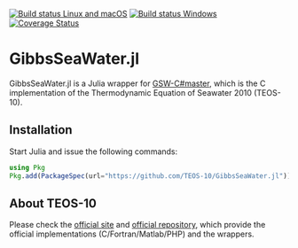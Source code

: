 [![Build status Linux and macOS](https://travis-ci.org/TEOS-10/GibbsSeaWater.jl.svg?branch=master)](https://travis-ci.org/TEOS-10/GibbsSeaWater.jl)
[![Build status Windows](https://ci.appveyor.com/api/projects/status/77kj4lug424x20y9/branch/master?svg=true)](https://ci.appveyor.com/project/Alexander-Barth/gibbsseawater-jl-ojx2d/branch/master)
[![Coverage Status](https://coveralls.io/repos/TEOS-10/GibbsSeaWater.jl/badge.svg?branch=master&service=github)](https://coveralls.io/github/TEOS-10/GibbsSeaWater.jl?branch=master)


# GibbsSeaWater.jl

GibbsSeaWater.jl is a Julia wrapper for [GSW-C#master](https://github.com/TEOS-10/GSW-C/), which is the C implementation of the Thermodynamic Equation of Seawater 2010 (TEOS-10).

## Installation

Start Julia and issue the following commands:

```julia
using Pkg
Pkg.add(PackageSpec(url="https://github.com/TEOS-10/GibbsSeaWater.jl"))
```

## About TEOS-10

Please check the [official site](http://www.teos-10.org) and [official repository](https://github.com/TEOS-10), which provide the official implementations (C/Fortran/Matlab/PHP) and the wrappers.
